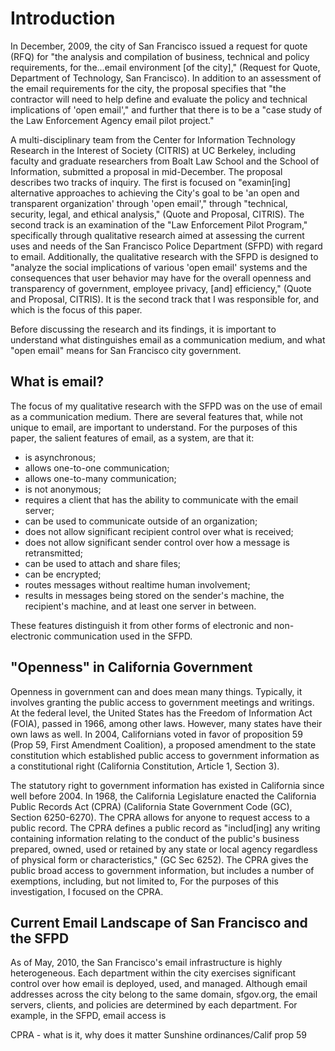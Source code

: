 # Introduction #

In December, 2009, the city of San Francisco issued a request for quote (RFQ) for "the analysis and compilation of business, technical and policy requirements, for the...email environment [of the city]," (Request for Quote, Department of Technology, San Francisco). In addition to an assessment of the email requirements for the city, the proposal specifies that "the contractor will need to help define and evaluate the policy and technical implications of 'open email'," and further that there is to be a "case study of the Law Enforcement Agency email pilot project." 

A multi-disciplinary team from the Center for Information Technology Research in the Interest of Society (CITRIS) at UC Berkeley, including faculty and graduate researchers from Boalt Law School and the School of Information, submitted a proposal in mid-December. The proposal describes two tracks of inquiry. The first is focused on "examin[ing] alternative approaches to achieving the City's goal to be 'an open and transparent organization' through 'open email'," through "technical, security, legal, and ethical analysis," (Quote and Proposal, CITRIS). The second track is an examination of the "Law Enforcement Pilot Program," specifically through qualitative research aimed at assessing the current uses and needs of the San Francisco Police Department (SFPD) with regard to email. Additionally, the qualitative research with the SFPD is designed to "analyze the social implications of various 'open email' systems and the consequences that user behavior may have for the overall openness and transparency of government, employee privacy, [and] efficiency," (Quote and Proposal, CITRIS). It is the second track that I was responsible for, and which is the focus of this paper. 

Before discussing the research and its findings, it is important to understand what distinguishes email as a communication medium, and what "open email" means for San Francisco city government.

## What is email?

The focus of my qualitative research with the SFPD was on the use of email as a communication medium. There are several features that, while not unique to email, are important to understand. For the purposes of this paper, the salient features of email, as a system, are that it:

* is asynchronous;
* allows one-to-one communication;
* allows one-to-many communication;
* is not anonymous;
* requires a client that has the ability to communicate with the email server;
* can be used to communicate outside of an organization;
* does not allow significant recipient control over what is received;
* does not allow significant sender control over how a message is retransmitted;
* can be used to attach and share files;
* can be encrypted;
* routes messages without realtime human involvement;
* results in messages being stored on the sender's machine, the recipient's machine, and at least one server in between.

These features distinguish it from other forms of electronic and non-electronic communication used in the SFPD.

## "Openness" in California Government

Openness in government can and does mean many things. Typically, it involves granting the public access to government meetings and writings. At the federal level, the United States has the Freedom of Information Act (FOIA), passed in 1966, among other laws. However, many states have their own laws as well. In 2004, Californians voted in favor of proposition 59 (Prop 59, First Amendment Coalition), a proposed amendment to the state constitution which established public access to government information as a constitutional right (California Constitution, Article 1, Section 3). 

The statutory right to government information has existed in California since well before 2004. In 1968, the California Legislature enacted the California Public Records Act (CPRA) (California State Government Code (GC), Section 6250-6270). The CPRA allows for anyone to request access to a public record. The CPRA defines a public record as "includ[ing] any writing containing information relating to the conduct of the public's business prepared, owned, used or retained by any state or local agency regardless of physical form or characteristics," (GC Sec 6252). The CPRA gives the public broad access to government information, but includes a number of exemptions, including, but not limited to, For the purposes of this investigation, I focused on the CPRA.

## Current Email Landscape of San Francisco and the SFPD

As of May, 2010, the San Francisco's email infrastructure is highly heterogeneous. Each department within the city exercises significant control over how email is deployed, used, and managed. Although email addresses across the city belong to the same domain, sfgov.org, the email servers, clients, and policies are determined by each department. For example, in the SFPD, email access is 

CPRA - what is it, why does it matter
	Sunshine ordinances/Calif prop 59

